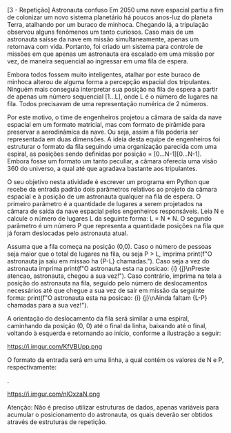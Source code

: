 [3 - Repetição] Astronauta confuso
Em 2050 uma nave espacial partiu a fim de colonizar um novo sistema planetário há poucos anos-luz do planeta Terra, atalhando por um buraco de minhoca. Chegando lá, a tripulação observou alguns fenômenos um tanto curiosos. Caso mais de um astronauta saísse da nave em missão simultaneamente, apenas um retornava com vida. Portanto, foi criado um sistema para controle de missões em que apenas um astronauta era escalado em uma missão por vez, de maneira sequencial ao ingressar em uma fila de espera.

Embora todos fossem muito inteligentes, atalhar por este buraco de minhoca alterou de alguma forma a percepção espacial dos tripulantes. Ninguém mais conseguia interpretar sua posição na fila de espera a partir de apenas um número sequencial [1...L], onde L é o número de lugares na fila. Todos precisavam de uma representação numérica de 2 números.

Por este motivo, o time de engenheiros projetou a câmara de saída da nave espacial em um formato matricial, mas com formato de pirâmide para preservar a aerodinâmica da nave. Ou seja, assim a fila poderia ser representada em duas dimensões. A ideia desta equipe de engenheiros foi estruturar o formato da fila seguindo uma organização parecida com uma espiral, as posições sendo definidas por posição = [0...N-1][0...N-1]. Embora fosse um formato um tanto peculiar, a câmara oferecia uma visão 360 do universo, a qual até que agradava bastante aos tripulantes.

O seu objetivo nesta atividade é escrever um programa em Python que recebe da entrada padrão dois parâmetros relativos ao projeto da câmara espacial e à posição de um astronauta qualquer na fila de espera. O primeiro parâmetro é a quantidade de lugares a serem projetados na câmara de saída da nave espacial pelos engenheiros responsáveis. Leia N e calcule o número de lugares L da seguinte forma: L = N * N. O segundo parâmetro é um número P que representa a quantidade posições na fila que já foram deslocadas pelo astronauta atual.

Assuma que a fila começa na posição (0,0). Caso o número de pessoas seja maior que o total de lugares na fila, ou seja P > L, imprima print(f"O astronauta ja saiu em missao ha {P-L} chamadas."). Caso seja a vez do astronauta imprima print(f"O astronauta esta na posicao: {i} {j}\nPreste atencao, astronauta, chegou a sua vez!"). Caso contrário, imprima na tela a posição do astronauta na fila, seguido pelo número de deslocamentos necessários até que chegue a sua vez de sair em missão da seguinte forma: print(f"O astronauta esta na posicao: {i} {j}\nAinda faltam {L-P} chamadas para a sua vez!").

A orientação do deslocamento da fila será similar a uma espiral, caminhando da posição (0, 0) até o final da linha, baixando até o final, voltando à esquerda e retornando ao início, conforme a ilustração a seguir:

https://i.imgur.com/KfVBUpp.png

O formato da entrada será em uma linha, a qual contém os valores de N e P, respectivamente: <N> <P>.

https://i.imgur.com/nlOxzaN.png

Atenção: Não é preciso utilizar estruturas de dados, apenas variáveis para acumular o posicionamento do astronauta, os quais deverão ser obtidos através de estruturas de repetição.
